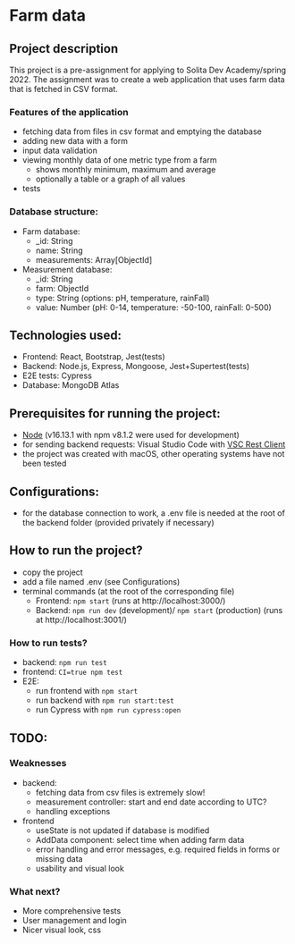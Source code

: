 # Farm data

## Project description

This project is a pre-assignment for applying to Solita Dev Academy/spring 2022. The assignment was to create a web application that uses farm data that is fetched in CSV format.

### Features of the application
- fetching data from files in csv format and emptying the database
- adding new data with a form
- input data validation
- viewing monthly data of one metric type from a farm
  - shows monthly minimum, maximum and average
  - optionally a table or a graph of all values
- tests

### Database structure:
- Farm database:
  - _id: String
  - name: String
  - measurements: Array[ObjectId]
- Measurement database:
  - _id: String
  - farm: ObjectId
  - type: String (options: pH, temperature, rainFall)
  - value: Number (pH: 0-14, temperature: -50-100, rainFall: 0-500)

## Technologies used:
- Frontend: React, Bootstrap, Jest(tests)
- Backend: Node.js, Express, Mongoose, Jest+Supertest(tests)
- E2E tests: Cypress
- Database: MongoDB Atlas

## Prerequisites for running the project:
- [Node](https://nodejs.org/en/download/) (v16.13.1 with npm v8.1.2 were used for development)
- for sending backend requests: Visual Studio Code with [VSC Rest Client](https://marketplace.visualstudio.com/items?itemName=humao.rest-client)
- the project was created with macOS, other operating systems have not been tested


## Configurations:
- for the database connection to work, a .env file is needed at the root of the backend folder (provided privately if necessary)

## How to run the project?
- copy the project
- add a file named .env (see Configurations)
- terminal commands (at the root of the corresponding file)
    - Frontend: `npm start` (runs at http://localhost:3000/)
    - Backend: `npm run dev` (development)/ `npm start` (production) (runs at http://localhost:3001/)

### How to run tests?
- backend: `npm run test`
- frontend: `CI=true npm test`
- E2E:
    - run frontend with `npm start`
    - run backend with `npm run start:test`
    - run Cypress with `npm run cypress:open`

## TODO:
### Weaknesses
- backend: 
    - fetching data from csv files is extremely slow!
    - measurement controller: start and end date according to UTC?
    - handling exceptions
- frontend
    - useState is not updated if database is modified
    - AddData component: select time when adding farm data 
    - error handling and error messages, e.g. required fields in forms or missing data
    - usability and visual look

### What next?
- More comprehensive tests
- User management and login
- Nicer visual look, css
